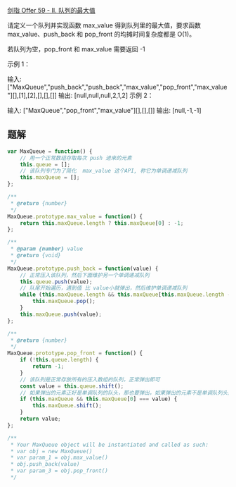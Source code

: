 [剑指 Offer 59 - II. 队列的最大值](https://leetcode.cn/problems/dui-lie-de-zui-da-zhi-lcof/)

请定义一个队列并实现函数 max_value 得到队列里的最大值，要求函数 max_value、push_back 和 pop_front 的均摊时间复杂度都是 O(1)。

若队列为空，pop_front 和 max_value 需要返回 -1

示例 1：

输入:
["MaxQueue","push_back","push_back","max_value","pop_front","max_value"][],[1],[2],[],[],[]]
输出: [null,null,null,2,1,2]
示例 2：

输入:
["MaxQueue","pop_front","max_value"][],[],[]]
输出: [null,-1,-1]

## 题解

```js
var MaxQueue = function() {
    // 用一个正常数组存取每次 push 进来的元素
    this.queue = [];
    // 该队列专门为了简化  max_value 这个API, 称它为单调递减队列
    this.maxQueue = [];
};

/**
 * @return {number}
 */
MaxQueue.prototype.max_value = function() {
    return this.maxQueue.length ? this.maxQueue[0] : -1;
};

/**
 * @param {number} value
 * @return {void}
 */
MaxQueue.prototype.push_back = function(value) {
    // 正常压入该队列，然后下面维护另一个单调递减队列
    this.queue.push(value);
    // 队尾开始遍历，遇到值 比 value小就弹出，然后维护单调递减队列
    while (this.maxQueue.length && this.maxQueue[this.maxQueue.length - 1] < value) {
        this.maxQueue.pop();
    }
    this.maxQueue.push(value);
};

/**
 * @return {number}
 */
MaxQueue.prototype.pop_front = function() {
    if (!this.queue.length) {
        return -1;
    }
    // 该队列是正常存放所有的压入数组的队列，正常弹出即可
    const value = this.queue.shift();
    // 如果弹出的元素正好是单调队列的队头，那也要弹出，如果弹出的元素不是单调队列头部，就不需要管了，max_value 的API 只跟队头有关，只要队头元素不要在已经被移出原队列的基础上，还存在单调队列里就行
    if (this.maxQueue && this.maxQueue[0] === value) {
        this.maxQueue.shift();
    }
    return value;
};

/**
 * Your MaxQueue object will be instantiated and called as such:
 * var obj = new MaxQueue()
 * var param_1 = obj.max_value()
 * obj.push_back(value)
 * var param_3 = obj.pop_front()
 */
```

